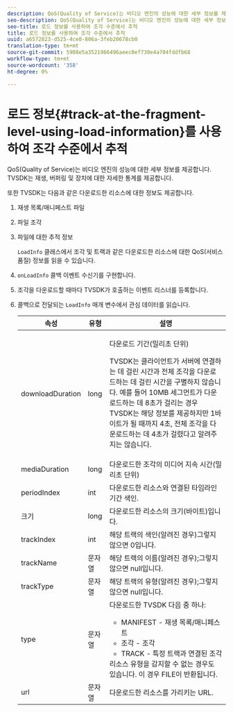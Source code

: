 ```yaml
---
description: QoS(Quality of Service)는 비디오 엔진의 성능에 대한 세부 정보를 제공합니다. TVSDK는 재생, 버퍼링 및 장치에 대한 자세한 통계를 제공합니다.
seo-description: QoS(Quality of Service)는 비디오 엔진의 성능에 대한 세부 정보를 제공합니다. TVSDK는 재생, 버퍼링 및 장치에 대한 자세한 통계를 제공합니다.
seo-title: 로드 정보를 사용하여 조각 수준에서 추적
title: 로드 정보를 사용하여 조각 수준에서 추적
uuid: a6572823-d525-4ce0-806a-3feb20678cb0
translation-type: tm+mt
source-git-commit: 5908e5a3521966496aeec0ef730e4a704fddfb68
workflow-type: tm+mt
source-wordcount: '358'
ht-degree: 0%

---
```



# 로드 정보{#track-at-the-fragment-level-using-load-information}를 사용하여 조각 수준에서 추적

QoS(Quality of Service)는 비디오 엔진의 성능에 대한 세부 정보를 제공합니다. TVSDK는 재생, 버퍼링 및 장치에 대한 자세한 통계를 제공합니다.

또한 TVSDK는 다음과 같은 다운로드한 리소스에 대한 정보도 제공합니다.

1. 재생 목록/매니페스트 파일
1. 파일 조각
1. 파일에 대한 추적 정보

   `LoadInfo` 클래스에서 조각 및 트랙과 같은 다운로드한 리소스에 대한 QoS(서비스 품질) 정보를 읽을 수 있습니다.

1. `onLoadInfo` 콜백 이벤트 수신기를 구현합니다.
1. 조각을 다운로드할 때마다 TVSDK가 호출하는 이벤트 리스너를 등록합니다.
1. 콜백으로 전달되는 `LoadInfo` 매개 변수에서 관심 데이터를 읽습니다.

   <table id="table_06BD536A23AB4A73B510998426BAE143"> 
    <thead> 
      <tr> 
      <th colname="col01" class="entry"> 속성 </th> 
      <th colname="col1" class="entry"> 유형 </th> 
      <th colname="col2" class="entry"> 설명 </th> 
      </tr> 
    </thead>
    <tbody> 
      <tr> 
      <td colname="col01"> <span class="codeph"> downloadDuration  </span> </td> 
      <td colname="col1"> <span class="codeph"> long  </span> </td> 
      <td colname="col2"> <p>다운로드 기간(밀리초 단위) </p> <p>TVSDK는 클라이언트가 서버에 연결하는 데 걸린 시간과 전체 조각을 다운로드하는 데 걸린 시간을 구별하지 않습니다. 예를 들어 10MB 세그먼트가 다운로드하는 데 8초가 걸리는 경우 TVSDK는 해당 정보를 제공하지만 1바이트가 될 때까지 4초, 전체 조각을 다운로드하는 데 4초가 걸렸다고 알려주지는 않습니다. </p> </td> 
      </tr> 
      <tr> 
      <td colname="col01"> <span class="codeph"> mediaDuration  </span> </td> 
      <td colname="col1"> <span class="codeph"> long  </span> </td> 
      <td colname="col2"> 다운로드한 조각의 미디어 지속 시간(밀리초 단위) </td> 
      </tr> 
      <tr> 
      <td colname="col01"> <span class="codeph"> periodIndex  </span> </td> 
      <td colname="col1"> <span class="codeph"> int  </span> </td> 
      <td colname="col2"> 다운로드한 리소스와 연결된 타임라인 기간 색인. </td> 
      </tr> 
      <tr> 
      <td colname="col01"> <span class="codeph"> 크기  </span> </td> 
      <td colname="col1"> <span class="codeph"> long  </span> </td> 
      <td colname="col2"> 다운로드한 리소스의 크기(바이트)입니다. </td> 
      </tr> 
      <tr> 
      <td colname="col01"> <span class="codeph"> trackIndex  </span> </td> 
      <td colname="col1"> <span class="codeph"> int  </span> </td> 
      <td colname="col2"> 해당 트랙의 색인(알려진 경우)그렇지 않으면 0입니다. </td> 
      </tr> 
      <tr> 
      <td colname="col01"> <span class="codeph"> trackName  </span> </td> 
      <td colname="col1"> <span class="codeph"> 문자열  </span> </td> 
      <td colname="col2"> 해당 트랙의 이름(알려진 경우);그렇지 않으면 null입니다. </td> 
      </tr> 
      <tr> 
      <td colname="col01"> <span class="codeph"> trackType  </span> </td> 
      <td colname="col1"> <span class="codeph"> 문자열  </span> </td> 
      <td colname="col2"> 해당 트랙의 유형(알려진 경우);그렇지 않으면 null입니다. </td> 
      </tr> 
      <tr> 
      <td colname="col01"> <span class="codeph"> type  </span> </td> 
      <td colname="col1"> <span class="codeph"> 문자열  </span> </td> 
      <td colname="col2"> 다운로드한 TVSDK 다음 중 하나: 
      <ul id="ul_9C3BDEBD878544DA95C7FF81114F9B5C"> 
      <li id="li_A093552B492A44FD8B30785E465F6886">MANIFEST - 재생 목록/매니페스트 </li> 
      <li id="li_DEF9AC71AA564F9BB4C5D4E834432EE5">조각 - 조각 </li> 
      <li id="li_57821F47B6F04CD38570BCE6447A01B8">TRACK - 특정 트랙과 연결된 조각 </li> 
      </ul> 리소스 유형을 감지할 수 없는 경우도 있습니다. 이 경우 FILE이 반환됩니다. </td> 
      </tr> 
      <tr> 
      <td colname="col01"> <span class="codeph"> url  </span> </td> 
      <td colname="col1"> <span class="codeph"> 문자열  </span> </td> 
      <td colname="col2"> 다운로드한 리소스를 가리키는 URL. </td> 
      </tr> 
    </tbody> 
   </table>
